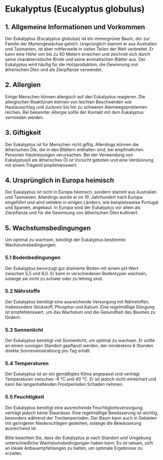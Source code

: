 # Eukalyptus (Eucalyptus globulus)

## 1. Allgemeine Informationen und Vorkommen
Der Eukalyptus (Eucalyptus globulus) ist ein immergrüner Baum, der zur Familie der Myrtengewächse gehört. Ursprünglich stammt er aus Australien und Tasmanien, ist aber mittlerweile in vielen Teilen der Welt verbreitet. Er kann eine Höhe von bis zu 60 Metern erreichen und zeichnet sich durch seine charakteristische Rinde und seine aromatischen Blätter aus. Der Eukalyptus wird häufig für die Holzproduktion, die Gewinnung von ätherischen Ölen und als Zierpflanze verwendet.

## 2. Allergien
Einige Menschen können allergisch auf den Eukalyptus reagieren. Die allergischen Reaktionen können von leichten Beschwerden wie Hautausschlag und Juckreiz bis hin zu schweren Atemwegsproblemen reichen. Bei bekannter Allergie sollte der Kontakt mit dem Eukalyptus vermieden werden.

## 3. Giftigkeit
Der Eukalyptus ist für Menschen nicht giftig. Allerdings können die ätherischen Öle, die in den Blättern enthalten sind, bei empfindlichen Personen Hautreizungen verursachen. Bei der Verwendung von Eukalyptusöl als ätherisches Öl ist Vorsicht geboten und eine Verdünnung mit einem Trägeröl empfehlenswert.

## 4. Ursprünglich in Europa heimisch
Der Eukalyptus ist nicht in Europa heimisch, sondern stammt aus Australien und Tasmanien. Allerdings wurde er im 19. Jahrhundert nach Europa eingeführt und wird seitdem in einigen Ländern, wie beispielsweise Portugal und Spanien, angebaut. In Europa wird der Eukalyptus vor allem als Zierpflanze und für die Gewinnung von ätherischen Ölen kultiviert.

## 5. Wachstumsbedingungen
Um optimal zu wachsen, benötigt der Eukalyptus bestimmte Wachstumsbedingungen:

### 5.1 Bodenbedingungen
Der Eukalyptus bevorzugt gut drainierte Böden mit einem pH-Wert zwischen 5,5 und 8,0. Er kann in verschiedenen Bodentypen wachsen, solange sie nicht zu schwer oder zu lehmig sind.

### 5.2 Nährstoffe
Der Eukalyptus benötigt eine ausreichende Versorgung mit Nährstoffen, insbesondere Stickstoff, Phosphor und Kalium. Eine regelmäßige Düngung ist empfehlenswert, um das Wachstum und die Gesundheit des Baumes zu fördern.

### 5.3 Sonnenlicht
Der Eukalyptus benötigt viel Sonnenlicht, um optimal zu wachsen. Er sollte an einem sonnigen Standort gepflanzt werden, der mindestens 6 Stunden direkte Sonneneinstrahlung pro Tag erhält.

### 5.4 Temperaturen
Der Eukalyptus ist an ein gemäßigtes Klima angepasst und verträgt Temperaturen zwischen -6 °C und 40 °C. Er ist jedoch nicht winterhart und kann bei langanhaltenden Frostperioden Schaden nehmen.

### 5.5 Feuchtigkeit
Der Eukalyptus benötigt eine ausreichende Feuchtigkeitsversorgung, verträgt jedoch keine Staunässe. Eine regelmäßige Bewässerung ist wichtig, besonders während der Trockenperioden. Der Baum kann auch in Gebieten mit geringeren Niederschlägen gedeihen, solange die Bewässerung ausreichend ist.

Bitte beachten Sie, dass der Eukalyptus je nach Standort und Umgebung unterschiedliche Wachstumsbedingungen haben kann. Es ist ratsam, sich an lokale Anbauempfehlungen zu halten, um optimale Ergebnisse zu erzielen.
